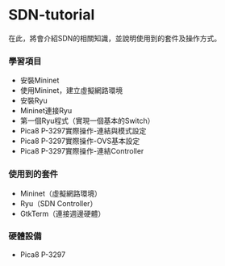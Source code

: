 # SDN-tutorial
在此，將會介紹SDN的相關知識，並說明使用到的套件及操作方式。
### 學習項目
* 安裝Mininet
* 使用Mininet，建立虛擬網路環境
* 安裝Ryu
* Mininet連接Ryu
* 第一個Ryu程式（實現一個基本的Switch）
* Pica8 P-3297實際操作-連結與模式設定
* Pica8 P-3297實際操作-OVS基本設定
* Pica8 P-3297實際操作-連結Controller


### 使用到的套件
* Mininet（虛擬網路環境）
* Ryu（SDN Controller）
* GtkTerm（連接週邊硬體）

### 硬體設備
* Pica8 P-3297


